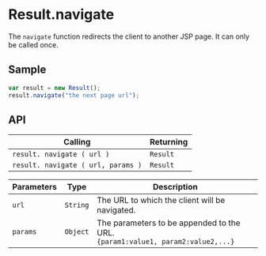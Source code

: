 # Result.navigate

The `navigate` function redirects the client to another JSP page. It can only be called once.

## Sample

```javascript
var result = new Result();
result.navigate("the next page url");
```

## API

| Calling | Returning |
|---|---|
| `result. navigate ( url )` | `Result` |
| `result. navigate ( url, params )` | `Result` |

| Parameters | Type | Description |
|---|---|---|
| `url` | `String` | The URL to which the client will be navigated. |
| `params` | `Object` | The parameters to be appended to the URL. <br> ```{param1:value1, param2:value2,...}``` |